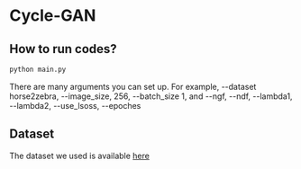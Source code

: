 # Cycle-GAN
## How to run codes?
```python
python main.py 
```
There are many arguments you can set up. For example, --dataset horse2zebra, --image_size, 256, --batch_size 1, and --ngf, --ndf, --lambda1, --lambda2, --use_lsoss, --epoches
## Dataset
The dataset we used is available [here](https://people.eecs.berkeley.edu/~taesung_park/CycleGAN/datasets)
